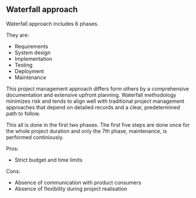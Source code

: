 ## Waterfall approach

Waterfall approach includes 6 phases. 

They are:
- Requirements
- System design
- Implementation
- Testing
- Deployment
- Maintenance

This project management approach differs form others by a comprehensive
documentation and extensive upfront planning. Waterfall methodology minimizes
risk and tends to align well with traditional project management approaches
that depend on detailed records and a clear, predetermined path to follow.

This all is done in the first two phases. The first five steps are done once
for the whole project duration and only the 7th phase, maintenance, is
performed continiously.

Pros:
- Strict budget and time limits

Cons:
- Absence of communication with product consumers
- Absence of flexibility during project realisation